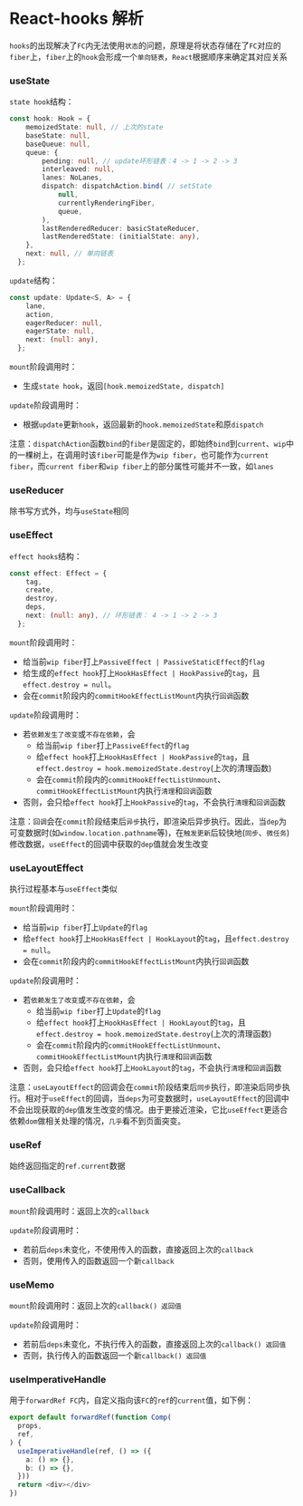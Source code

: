 # React-hooks 解析

`hooks`的出现解决了`FC`内无法使用`状态`的问题，原理是将状态存储在了`FC`对应的`fiber`上，`fiber`上的`hook`会形成一个`单向链表`，`React`根据顺序来确定其对应关系

### useState

`state hook`结构：

```ts
const hook: Hook = {
    memoizedState: null, // 上次的state
    baseState: null,
    baseQueue: null,
    queue: {
        pending: null, // update环形链表：4 -> 1 -> 2 -> 3
        interleaved: null,
        lanes: NoLanes,
        dispatch: dispatchAction.bind( // setState
            null,
            currentlyRenderingFiber,
            queue,
        ),
        lastRenderedReducer: basicStateReducer,
        lastRenderedState: (initialState: any),
    },
    next: null, // 单向链表
  };
```

`update`结构：

```ts
const update: Update<S, A> = {
    lane,
    action,
    eagerReducer: null,
    eagerState: null,
    next: (null: any),
  };
```

`mount`阶段调用时：

- 生成`state hook`，返回`[hook.memoizedState, dispatch]`

`update`阶段调用时：

- 根据`update`更新`hook`，返回最新的`hook.memoizedState`和原`dispatch`

注意：`dispatchAction`函数`bind`的`fiber`是固定的，即始终`bind`到`current`、`wip`中的一棵树上，在调用时该`fiber`可能是作为`wip fiber`，也可能作为`current fiber`，而`current fiber`和`wip fiber`上的部分属性可能并不一致，如`lanes`

### useReducer

除书写方式外，均与`useState`相同

### useEffect

`effect hooks`结构：

```ts
const effect: Effect = {
    tag,
    create,
    destroy,
    deps,
    next: (null: any), // 环形链表： 4 -> 1 -> 2 -> 3
  };
```

`mount`阶段调用时：

- 给当前`wip fiber`打上`PassiveEffect | PassiveStaticEffect`的`flag`
- 给生成的`effect hook`打上`HookHasEffect | HookPassive`的`tag`，且`effect.destroy = null`。
- 会在`commit`阶段内的`commitHookEffectListMount`内执行`回调`函数

`update`阶段调用时：

- 若`依赖发生了改变`或`不存在依赖`，会
  - 给当前`wip fiber`打上`PassiveEffect`的`flag`
  - 给`effect hook`打上`HookHasEffect | HookPassive`的`tag`，且`effect.destroy = hook.memoizedState.destroy`(上次的清理函数)
  - 会在`commit`阶段内的`commitHookEffectListUnmount`、`commitHookEffectListMount`内执行`清理`和`回调`函数
- 否则，会只给`effect hook`打上`HookPassive`的`tag`，不会执行`清理`和`回调`函数

注意：`回调`会在`commit`阶段结束后`异步`执行，即渲染后异步执行。因此，当`dep`为可变数据时(如`window.location.pathname`等)，在`触发更新`后较快地(`同步`、`微任务`)修改数据，`useEffect`的回调中获取的`dep`值就会发生改变

### useLayoutEffect

执行过程基本与`useEffect`类似

`mount`阶段调用时：

- 给当前`wip fiber`打上`Update`的`flag`
- 给`effect hook`打上`HookHasEffect | HookLayout`的`tag`，且`effect.destroy = null`。
- 会在`commit`阶段内的`commitHookEffectListMount`内执行`回调`函数

`update`阶段调用时：

- 若`依赖发生了改变`或`不存在依赖`，会
  - 给当前`wip fiber`打上`Update`的`flag`
  - 给`effect hook`打上`HookHasEffect | HookLayout`的`tag`，且`effect.destroy = hook.memoizedState.destroy`(上次的清理函数)
  - 会在`commit`阶段内的`commitHookEffectListUnmount`、`commitHookEffectListMount`内执行`清理`和`回调`函数
- 否则，会只给`effect hook`打上`HookLayout`的`tag`，不会执行`清理`和`回调`函数

注意：`useLayoutEffect`的回调会在`commit`阶段结束后`同步`执行，即渲染后同步执行。相对于`useEffect`的回调，当`deps`为可变数据时，`useLayoutEffect`的回调中不会出现获取的`dep`值发生改变的情况。由于更接近渲染，它比`useEffect`更适合依赖`dom`做相关处理的情况，`几乎`看不到页面突变。

### useRef

始终返回指定的`ref.current`数据

### useCallback

`mount`阶段调用时：返回上次的`callback`

`update`阶段调用时：

- 若前后`deps`未变化，不使用传入的函数，直接返回上次的`callback`
- 否则，使用传入的函数返回一个新`callback`

### useMemo

`mount`阶段调用时：返回上次的`callback() 返回值`

`update`阶段调用时：

- 若前后`deps`未变化，不执行传入的函数，直接返回上次的`callback() 返回值`
- 否则，执行传入的函数返回一个新`callback() 返回值`

### useImperativeHandle

用于`forwardRef FC`内，自定义指向该`FC`的`ref`的`current`值，如下例：

```ts
export default forwardRef(function Comp(
  props,
  ref,
) {
  useImperativeHandle(ref, () => ({
    a: () => {},
    b: () => {},
  }))
  return <div></div>
})
```
